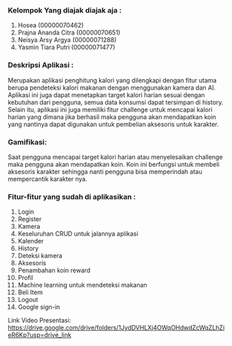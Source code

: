 ### Kelompok Yang diajak diajak aja :

1. Hosea (00000070462)
2. Prajna Ananda Citra (00000070651)
3. Neisya Arsy Argya (00000071288)
4. Yasmin Tiara Putri (00000071477)

### Deskripsi Aplikasi :

Merupakan aplikasi penghitung kalori yang dilengkapi dengan fitur utama berupa
pendeteksi kalori makanan dengan menggunakan kamera dan AI.
Aplikasi ini juga dapat menetapkan target kalori harian sesuai dengan kebutuhan
dari pengguna, semua data konsumsi dapat tersimpan di history. Selain itu,
aplikasi ini juga memiliki fitur challenge untuk mencapai kalori harian yang
dimana jika berhasil maka pengguna akan mendapatkan koin yang nantinya dapat
digunakan untuk pembelian aksesoris untuk karakter.

### Gamifikasi:

Saat pengguna mencapai target kalori harian atau menyelesaikan challenge maka
pengguna akan mendapatkan koin. Koin ini berfungsi untuk membeli aksesoris
karakter sehingga nanti pengguna bisa memperindah atau mempercantik karakter nya.

### Fitur-fitur yang sudah di aplikasikan :

1. Login
2. Register
3. Kamera
4. Keseluruhan CRUD untuk jalannya aplikasi
5. Kalender
6. History
7. Deteksi kamera
8. Aksesoris
9. Penambahan koin reward
10. Profil
11. Machine learning untuk mendeteksi makanan
12. Beli Item
13. Logout
14. Google sign-in

Link Video Presentasi: https://drive.google.com/drive/folders/1JydDVHLXj4OWqOHdwdZcWqZLhZieR6Kp?usp=drive_link
